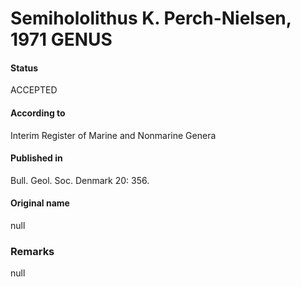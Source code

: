 Semihololithus K. Perch-Nielsen, 1971 GENUS
=======

#### Status
ACCEPTED

#### According to
Interim Register of Marine and Nonmarine Genera

#### Published in
Bull. Geol. Soc. Denmark 20: 356.

#### Original name
null

### Remarks
null